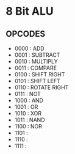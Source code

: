 # 8 Bit ALU

## OPCODES
  * 0000  :  ADD
  * 0001  :  SUBTRACT
  * 0010  :  MULTIPLY
  * 0011  :  COMPARE
  * 0100  :  SHIFT RIGHT
  * 0101  :  SHIFT LEFT
  * 0110  :  ROTATE RIGHT
  * 0111  :  NOT
  * 1000  :  AND
  * 1001  :  OR
  * 1010  :  XOR
  * 1011  :  NAND
  * 1100  :  NOR
  * 1101  :
  * 1110  :  
  * 1111  :  
